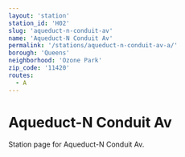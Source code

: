 ```yaml
---
layout: 'station'
station_id: 'H02'
slug: 'aqueduct-n-conduit-av'
name: 'Aqueduct-N Conduit Av'
permalink: '/stations/aqueduct-n-conduit-av-a/'
borough: 'Queens'
neighborhood: 'Ozone Park'
zip_code: '11420'
routes:
  - A
---
```

# Aqueduct-N Conduit Av

Station page for Aqueduct-N Conduit Av.
